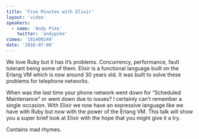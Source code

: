 ```yaml
---
title: 'Five Minutes with Elixir'
layout: 'video'
speakers:
  - name: 'Andy Pike'
    twitter: 'andypike'
vimeo: '181409249'
date: '2016-07-08'
---
```


We love Ruby but it has it’s problems. Concurrency, performance, fault tolerant being some of them. Elixir is a functional language built on the Erlang VM which is now around 30 years old. It was built to solve these problems for telephone networks.

When was the last time your phone network went down for “Scheduled Maintenance” or went down due to issues? I certainly can’t remember a single occasion. With Elixir we now have an expressive language like we have with Ruby but now with the power of the Erlang VM. This talk will show you a super brief look at Elixir with the hope that you might give it a try.

Contains mad rhymes.

